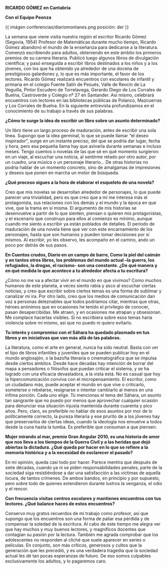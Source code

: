 


**RICARDO GÓMEZ en Cantabria**

**Con el Equipo Peonza**

{{ imágen conferencias/diariomontanes.png posición: der }}

La semana que viene visita nuestra región el  escritor Ricardo Gómez (Segovia, 1954) Profesor de Matemáticas durante mucho tiempo, Ricardo Gómez abandonó el mundo de la enseñanza para dedicarse a la literatura. Comenzó escribiendo para adultos, obteniendo en este ámbito los primeros premios de su carrera literaria. Publicó luego algunos libros de divulgación científica; y pasó enseguida a escribir libros destinados a los niños y a los jóvenes, con los que ha obtenido ya alrededor de una docena de prestigiosos galardones y, lo que es más importante, el favor de los lectores.
Ricardo Gómez realizará encuentros con escolares de infantil y primaria en el colegio Fuente Salín de Pesués, Valle de Reocín de La Veguilla, Pintor Escudero de Torrelavega, Gerardo Diego de Los Corrales de Buelna, Castroverde y Colegio nº 27 en Santander. Así mismo, celebrará encuentros con lectores en las bibliotecas públicas de Polanco, Mazcuerras y Los Corrales de Buelna.
En la siguiente entrevista profundizamos en el conocimiento de su trabajo a través de sus palabras.

**¿Cómo te surge la idea de escribir un libro sobre un asunto determinado?**

Un libro tiene un largo proceso de maduración, antes de escribir una sola línea. Supongo que la idea germinal, lo que se puede llamar “el deseo inspirador”, surge en un instante preciso, del que se podría dar lugar, fecha y hora, pero esa pequeña llama hay que avivarla durante semanas e incluso meses. Tengo cuentos o novelas de las que sé en qué momento surgieron: en un viaje, al escuchar una noticia, al sentirme retado por otro autor, por un cuadro, una música o un personaje literario… De otras historias no podría hablar de un momento concreto, sino de amalgamas de impresiones y deseos que ponen en marcha un motor de búsqueda. 

**¿Qué proceso sigues a la hora de elaborar el esqueleto de una novela?**

Creo que mis novelas se desarrollan alrededor de personajes, lo que puede parecer una trivialidad, pero es que creo que a mí me interesa más el protagonista, sus relaciones con los demás y el mundo y la época en que vive, que la trama en sí misma. El argumento de mis historias se desenvuelve a partir de lo que sienten, piensan o quieren mis protagonistas, y el escenario que construyo para ellos al comienzo es mínimo, aunque cuando me siento a escribir ya están poblados de detalles. El período de maduración de una novela tiene que ver con este encarnamiento de los personajes, hasta que son humanos y pueden tomar decisiones por sí mismos. Al escribir, yo les observo, les acompaño en el camino, ando un poco por detrás de sus pasos. 

**En Cuentos crudos, Diario en un campo de barro, Como la piel del caimán y en tantos otros libros, los problemas del mundo actual –la guerra, los refugiados, la drogas, el racismo- son una constante. ¿De qué manera y en qué medida lo que acontece a tu alrededor afecta a tu escritura?**


¿Cómo no me va a afectar vivir en el mundo en que vivimos? Como muchos humanos de este planeta, a veces siento rabia y asco al escuchar ciertas noticias, y creo que escribir sobre ciertos temas es una forma de sublimar y canalizar mi ira. Por otro lado, creo que los medios de comunicación dan voz a personas deleznables que todos podríamos citar, mientras que otras, héroes anónimos que en ocasiones he tenido el privilegio de conocer, pasan desapercibidas. Me atraen, y en ocasiones me atrapan y obsesionan. Me complace hacerlas visibles. Si no escribiera sobre esos temas haría violencia sobre mí mismo, así que no puedo ni quiero evitarlo.


**Tu interés y compromiso con el Sáhara ha quedado plasmado en tus libros y en iniciativas que van más allá de las palabras.** 


La literatura, como el arte en general, nunca ha sido neutral. Basta con ver el tipo de libros infantiles y juveniles que se pueden publicar hoy en el mundo anglosajón, o la bazofia literaria o cinematográfica que se impulsa desde ciertos ámbitos. Desde hace décadas hay intención de borrar del mapa a pensadores o filósofos que puedan criticar el sistema, y se ha logrado con una eficacia devastadora, a la vista está. No es casual que hoy la  hipercomunicación conviva con el micropensamiento. El escritor, como un ciudadano más, puede aceptar el mundo en que vive o criticarlo, someterse o rebelarse, resignarse o intentar cambiarlo al menos en una ínfima porción. Cada uno elige. Tú mencionas el tema del Sáhara, un asunto tan sangrante que no puedo por menos que aprovechar cualquier ocasión para denunciar esa situación injusta mantenida durante cuarenta y pico años. Pero, claro, es preferible no hablar de esos asuntos por mor de lo políticamente correcto, la pureza literaria y ese prurito de a los jóvenes hay que preservarlos de ciertas ideas, cuando la ideología nos envuelve a todos desde la cuna hasta la tumba. Es preferible que consuman a que piensen. 


**Mujer mirando al mar, premio Gran Angular 2010, es una historia de amor que nos lleva a los tiempos de la Guerra Civil y a las heridas que dejó abiertas la dictadura. ¿Qué queda por hacer en lo que se refiere a la memoria histórica y a la necesidad de esclarecer el pasado?**


En mi opinión, queda casi todo por hacer. Parece mentira que después de siete décadas, cuando ya ni se piden responsabilidades penales, parte de la sociedad siga resistiéndose a dar una satisfacción a las víctimas de aquella locura, de tantos crímenes. De ambos bandos, en principio y por supuesto, pero sobre todo de quienes extendieron durante lustros la venganza, el odio y el rencor. 


**Con frecuencia visitas centros escolares y mantienes encuentros con tus lectores. ¿Qué balance haces de estos encuentros?**


Conservo muy gratos recuerdos de mi trabajo como profesor, así que supongo que los encuentros son una forma de paliar esa pérdida y de compensar la soledad de la escritura. Al cabo de este tiempo me alegra ver que hay muchos y muy buenos lectores, y magníficos docentes que contagian su pasión por la lectura. También me agrada comprobar que los adolescentes no responden al cliché que suele aparecer en series o películas. En conjunto, son más críticos, generosos y cultos que la generación que les precedió, y es una verdadera tragedia que la sociedad actual les dé tan pocas esperanzas de futuro. De eso somos culpables exclusivamente los adultos, y lo pagaremos caro.  



